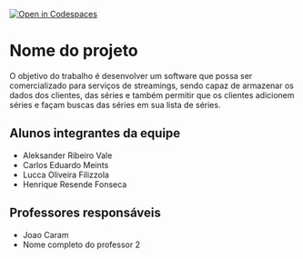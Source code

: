 [![Open in Codespaces](https://classroom.github.com/assets/launch-codespace-f4981d0f882b2a3f0472912d15f9806d57e124e0fc890972558857b51b24a6f9.svg)](https://classroom.github.com/open-in-codespaces?assignment_repo_id=10650483)
# Nome do projeto
O objetivo do trabalho é desenvolver um software que possa ser comercializado para serviços de streamings, sendo capaz de armazenar os dados dos clientes, das séries e também permitir que os clientes adicionem séries e façam buscas das séries em sua lista de séries.
## Alunos integrantes da equipe

* Aleksander Ribeiro Vale
* Carlos Eduardo Meints
* Lucca Oliveira Filizzola
* Henrique Resende Fonseca

## Professores responsáveis

* Joao Caram
* Nome completo do professor 2

